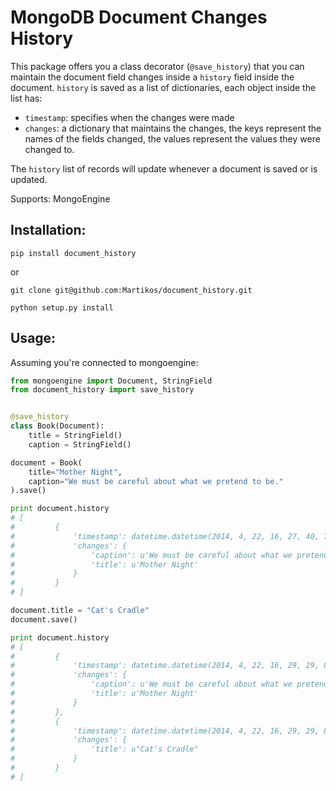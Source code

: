 MongoDB Document Changes History
================================

This package offers you a class decorator (`@save_history`) that you can 
maintain the document field changes inside a `history` field inside the document.
`history` is saved as a list of dictionaries, each object inside the list has:
   * `timestamp`: specifies when the changes were made
   * `changes`: a dictionary that maintains the changes, the keys represent the 
        names of the fields changed, the values represent the values they were
        changed to.

The `history` list of records will update whenever a document is saved or is updated.

Supports: MongoEngine

Installation:
-------------
`pip install document_history`

or 

`git clone git@github.com:Martikos/document_history.git`

`python setup.py install`


Usage:
------

Assuming you're connected to mongoengine:

```python
from mongoengine import Document, StringField
from document_history import save_history


@save_history
class Book(Document):
    title = StringField()
    caption = StringField()

document = Book(
    title="Mother Night",
    caption="We must be careful about what we pretend to be."
).save()

print document.history
# [
#         {
#             'timestamp': datetime.datetime(2014, 4, 22, 16, 27, 40, 715871), 
#             'changes': {
#                 'caption': u'We must be careful about what we pretend to be.', 
#                 'title': u'Mother Night'
#             }
#         }
# ]

document.title = "Cat's Cradle"
document.save()

print document.history
# [
#         {
#             'timestamp': datetime.datetime(2014, 4, 22, 16, 29, 29, 873231), 
#             'changes': {
#                 'caption': u'We must be careful about what we pretend to be.', 
#                 'title': u'Mother Night'
#             }
#         }, 
#         {
#             'timestamp': datetime.datetime(2014, 4, 22, 16, 29, 29, 874008), 
#             'changes': {
#                 'title': u"Cat's Cradle"
#             }
#         }
# ]
```
